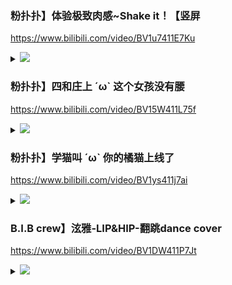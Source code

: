 ### 粉扑扑】体验极致肉感~Shake it！【竖屏
https://www.bilibili.com/video/BV1u7411E7Ku
<details><summary>

<img src="https://i1.hdslb.com/bfs/archive/c28da98dabd4bf26cc149d90283763efa9ffb658.jpg@380w_240h_100Q_1c.webp">
</summary>

<img src="https://i1.hdslb.com/bfs/archive/c28da98dabd4bf26cc149d90283763efa9ffb658.jpg">
</details>

### 粉扑扑】四和庄上 ´ω` 这个女孩没有腰
https://www.bilibili.com/video/BV15W411L75f
<details><summary>

<img src="https://i0.hdslb.com/bfs/archive/0eea1554926c08ceee323e2d46b77baaba0df12b.jpg@380w_240h_100Q_1c.webp">
</summary>

<img src="https://i0.hdslb.com/bfs/archive/0eea1554926c08ceee323e2d46b77baaba0df12b.jpg">
</details>

### 粉扑扑】学猫叫 ´ω` 你的橘猫上线了
https://www.bilibili.com/video/BV1ys411j7ai
<details><summary>

<img src="https://i0.hdslb.com/bfs/archive/69047f945f182afd344a7dabfb953c4f8503168f.jpg@336w_190h.jpg">
</summary>

<img src="https://i0.hdslb.com/bfs/archive/69047f945f182afd344a7dabfb953c4f8503168f.jpg">
</details>

### B.I.B crew】泫雅-LIP&HIP-翻跳dance cover
https://www.bilibili.com/video/BV1DW411P7Jt
<details><summary>

<img src="https://i0.hdslb.com/bfs/archive/12e0a50e469023970b67889526932937e8882c56.jpg@336w_190h.jpg">
</summary>

<img src="https://i0.hdslb.com/bfs/archive/12e0a50e469023970b67889526932937e8882c56.jpg">
</details>
